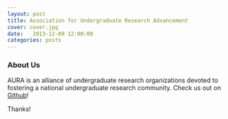 ```yaml
---
layout: post
title: Association for Undergraduate Research Advancement
cover: cover.jpg
date:   2013-12-09 12:00:00
categories: posts
---
```

### About Us

AURA is an alliance of undergraduate research organizations devoted to fostering a national undergraduate research community.  Check us out on [Github](https://github.com/kraftp/aura_website)!

Thanks!
